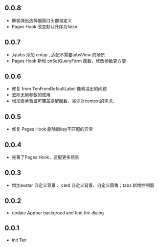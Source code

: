 ## 0.0.8

*  解锁弹出选择器窗口头部自定义
*  Pages Hook 改变默认升序为false

## 0.0.7

* 为tabs 添加 ontap , 适配不需要tabsView 的场景
*  Pages Hook 新增 onSetQueryForm 函数，修改参数更方便

## 0.0.6

* 修复 from TenFromDefaultLabel 像素溢出的问题
* 去除无用参数的使用
* 增加表单验证可覆盖提醒函数，减少对context的需求。

## 0.0.5

* 修复 Pages Hook 删除后key不匹配的异常

## 0.0.4

* 完善了Pages Hook，适配更多场景

## 0.0.3

* 增加avatar 自定义背景 、card 自定义背景、自定义圆角；tabs 新增控制器

## 0.0.2

* update Appbar backgroud and feat the dialog

## 0.0.1

* init Ten
